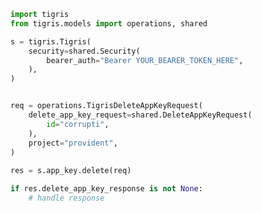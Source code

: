 <!-- Start SDK Example Usage -->
```python
import tigris
from tigris.models import operations, shared

s = tigris.Tigris(
    security=shared.Security(
        bearer_auth="Bearer YOUR_BEARER_TOKEN_HERE",
    ),
)


req = operations.TigrisDeleteAppKeyRequest(
    delete_app_key_request=shared.DeleteAppKeyRequest(
        id="corrupti",
    ),
    project="provident",
)
    
res = s.app_key.delete(req)

if res.delete_app_key_response is not None:
    # handle response
```
<!-- End SDK Example Usage -->